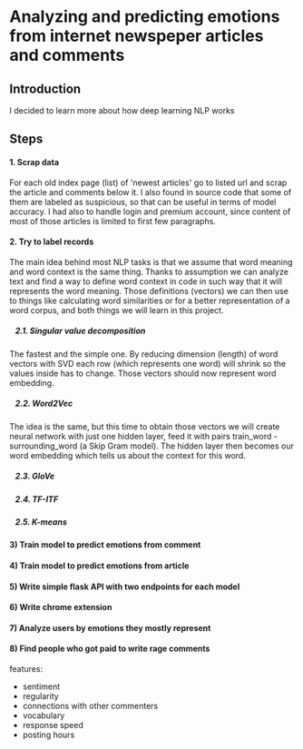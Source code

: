 # Analyzing and predicting emotions from internet newspeper articles and comments

## Introduction

I decided to learn more about how deep learning NLP works

## Steps

#### 1. Scrap data
For each old index page (list) of 'newest articles' go to listed url and scrap the article and comments below it. I also found in source code that some of them are labeled as suspicious, so that can be useful in terms of model accuracy. I had also to handle login and premium account, since content of most of those articles is limited to first few paragraphs.

#### 2. Try to label records
The main idea behind most NLP tasks is that we assume that word meaning and word context is the same thing. Thanks to assumption we can analyze text and find a way to define word context in code in such way that it will represents the word meaning. Those definitions (vectors) we can then use to things like calculating word similarities or for a better representation of a word corpus, and both things we will learn in this project.

##### &nbsp;&nbsp;&nbsp;2.1. Singular value decomposition
The fastest and the simple one. By reducing dimension (length) of word
vectors with SVD each row (which represents one word) will shrink so the
values inside has to change. Those vectors should now represent word embedding.


##### &nbsp;&nbsp;&nbsp;2.2. Word2Vec
The idea is the same, but this time to obtain those vectors we will create neural network with just one hidden layer, feed it with pairs train_word - surrounding_word (a Skip Gram model). The hidden layer then becomes our word embedding which tells us about the context for this word.

##### &nbsp;&nbsp;&nbsp;2.3. GloVe

##### &nbsp;&nbsp;&nbsp;2.4. TF-ITF

##### &nbsp;&nbsp;&nbsp;2.5. K-means


#### 3) Train model to predict emotions from comment

#### 4) Train model to predict emotions from article

#### 5) Write simple flask API with two endpoints for each model

#### 6) Write chrome extension

#### 7) Analyze users by emotions they mostly represent

#### 8) Find people who got paid to write rage comments

features:
- sentiment
- regularity
- connections with other commenters
- vocabulary
- response speed
- posting hours
